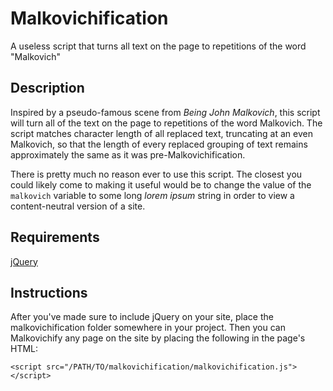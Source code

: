 # Malkovichification
A useless script that turns all text on the page to repetitions of the word "Malkovich"

## Description
Inspired by a pseudo-famous scene from _Being John Malkovich_, this script will turn all of the text on the page to repetitions of the word Malkovich. The script matches character length of all replaced text, truncating at an even Malkovich, so that the length of every replaced grouping of text remains approximately the same as it was pre-Malkovichification.

There is pretty much no reason ever to use this script. The closest you could likely come to making it useful would be to change the value of the `malkovich` variable to some long *lorem ipsum* string in order to view a content-neutral version of a site.

## Requirements
[jQuery](https://jquery.com)

## Instructions
After you've made sure to include jQuery on your site, place the malkovichification folder somewhere in your project. Then you can Malkovichify any page on the site by placing the following in the page's HTML:

`<script src="/PATH/TO/malkovichification/malkovichification.js"></script>`
